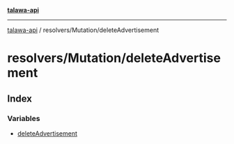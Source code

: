 [**talawa-api**](../../../README.md)

***

[talawa-api](../../../modules.md) / resolvers/Mutation/deleteAdvertisement

# resolvers/Mutation/deleteAdvertisement

## Index

### Variables

- [deleteAdvertisement](variables/deleteAdvertisement.md)
